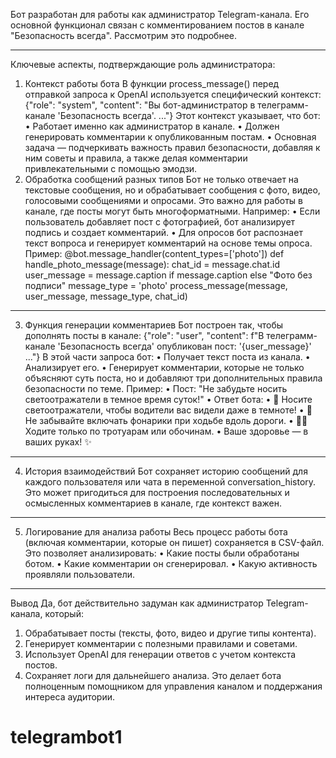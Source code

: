 Бот разработан для работы как администратор Telegram-канала. Его основной функционал связан с комментированием постов в канале "Безопасность всегда". Рассмотрим это подробнее.
________________________________________
Ключевые аспекты, подтверждающие роль администратора:
1. Контекст работы бота
В функции process_message() перед отправкой запроса к OpenAI используется специфический контекст:
{"role": "system", "content": "Вы бот-администратор в телеграмм-канале 'Безопасность всегда'. ..."}
Этот контекст указывает, что бот:
•	Работает именно как администратор в канале.
•	Должен генерировать комментарии к опубликованным постам.
•	Основная задача — подчеркивать важность правил безопасности, добавляя к ним советы и правила, а также делая комментарии привлекательными с помощью эмодзи.
2. Обработка сообщений разных типов
Бот не только отвечает на текстовые сообщения, но и обрабатывает сообщения с фото, видео, голосовыми сообщениями и опросами. Это важно для работы в канале, где посты могут быть многоформатными. Например:
•	Если пользователь добавляет пост с фотографией, бот анализирует подпись и создает комментарий.
•	Для опросов бот распознает текст вопроса и генерирует комментарий на основе темы опроса.
Пример:
@bot.message_handler(content_types=['photo'])
def handle_photo_message(message):
    chat_id = message.chat.id
    user_message = message.caption if message.caption else "Фото без подписи"
    message_type = 'photo'
    process_message(message, user_message, message_type, chat_id)
________________________________________
3. Функция генерации комментариев
Бот построен так, чтобы дополнять посты в канале:
{"role": "user", "content": f"В телеграмм-канале 'Безопасность всегда' опубликован пост: '{user_message}' ..."}
В этой части запроса бот:
•	Получает текст поста из канала.
•	Анализирует его.
•	Генерирует комментарии, которые не только объясняют суть поста, но и добавляют три дополнительных правила безопасности по теме.
Пример:
•	Пост: "Не забудьте носить светоотражатели в темное время суток!"
•	Ответ бота: 
•	🌙 Носите светоотражатели, чтобы водители вас видели даже в темноте!
•	🔦 Не забывайте включать фонарики при ходьбе вдоль дороги.
•	🚶‍♂️ Ходите только по тротуарам или обочинам.
•	Ваше здоровье — в ваших руках! ✨
________________________________________
4. История взаимодействий
Бот сохраняет историю сообщений для каждого пользователя или чата в переменной conversation_history. Это может пригодиться для построения последовательных и осмысленных комментариев в канале, где контекст важен.
________________________________________
5. Логирование для анализа работы
Весь процесс работы бота (включая комментарии, которые он пишет) сохраняется в CSV-файл. Это позволяет анализировать:
•	Какие посты были обработаны ботом.
•	Какие комментарии он сгенерировал.
•	Какую активность проявляли пользователи.
________________________________________
Вывод
Да, бот действительно задуман как администратор Telegram-канала, который:
1.	Обрабатывает посты (тексты, фото, видео и другие типы контента).
2.	Генерирует комментарии с полезными правилами и советами.
3.	Использует OpenAI для генерации ответов с учетом контекста постов.
4.	Сохраняет логи для дальнейшего анализа.
Это делает бота полноценным помощником для управления каналом и поддержания интереса аудитории.

# telegrambot1
